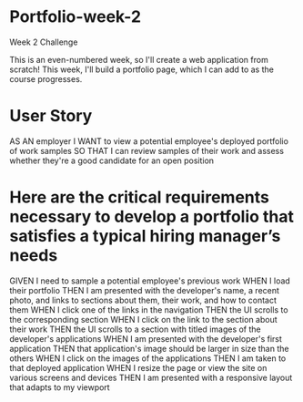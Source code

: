 # Portfolio-week-2
Week 2 Challenge 

This is an even-numbered week, so I'll create a web application from scratch! This week, I'll build a portfolio page, which I can add to as the course progresses.

# User Story
AS AN employer
I WANT to view a potential employee's deployed portfolio of work samples
SO THAT I can review samples of their work and assess whether they're a good candidate for an open position

# Here are the critical requirements necessary to develop a portfolio that satisfies a typical hiring manager’s needs

GIVEN I need to sample a potential employee's previous work
WHEN I load their portfolio
THEN I am presented with the developer's name, a recent photo, and links to sections about them, their work, and how to contact them
WHEN I click one of the links in the navigation
THEN the UI scrolls to the corresponding section
WHEN I click on the link to the section about their work
THEN the UI scrolls to a section with titled images of the developer's applications
WHEN I am presented with the developer's first application
THEN that application's image should be larger in size than the others
WHEN I click on the images of the applications
THEN I am taken to that deployed application
WHEN I resize the page or view the site on various screens and devices
THEN I am presented with a responsive layout that adapts to my viewport

